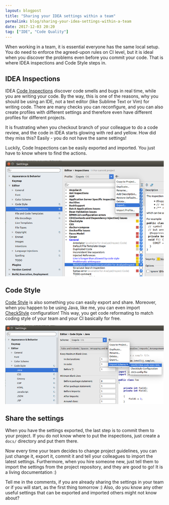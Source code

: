 ```yaml
---
layout: blogpost
title: "Sharing your IDEA settings within a team"
permalink: blog/sharing-your-idea-settings-within-a-team
date: 2017-12-03 20:20
tag: ["IDE", "Code Quality"]
---
```


When working in a team, it is essential everyone has the same local setup. You do need to enforce the agreed-upon rules on CI level, but it is ideal when you discover the problems even before you commit your code. That is where IDEA inspections and Code Style steps in.

<!--more-->
## IDEA Inspections

IDEA [Code Inspections](https://www.jetbrains.com/help/idea/code-inspection.html) discover code smells and bugs in real time, while you are writing your code. By the way, this is one of the reasons, why you should be using an IDE, not a text editor (like Sublime Text or Vim) for writing code.  There are many checks you can reconfigure, and you can also create profiles with different settings and therefore even have different profiles for different projects.

It is frustrating when you checkout branch of your colleague to do a code review, and the code in IDEA starts glowing with red and yellow. How did they miss this? Easily - you do not have the same settings!

Luckily, Code Inspections can be easily exported and imported. You just have to know where to find the actions.

![git-add-p](/content/intellij-idea-profiles-export.png)

## Code Style

[Code Style](https://www.jetbrains.com/help/idea/configuring-code-style.html) is also something you can easily export and share. Moreover, when you happen to be using Java, like me, you can even import [CheckStyle](https://github.com/checkstyle/checkstyle#readme) configuration! This way, you get code reformating to match coding style of your team and your CI basically for free.

![git-add-p](/content/intellij-idea-code-style-import.png)

## Share the settings

When you have the settings exported, the last step is to commit them to your project. If you do not know where to put the inspections, just create a `docs/` directory and put them there.

Now every time your team decides to change project guidelines, you can just change it, export it, commit it and tell your colleagues to import the latest settings. Furthermore, when you hire someone new, just tell them to import the settings from the project repository, and they are good to go! It is a living documentation :)

Tell me in the comments, if you are already sharing the settings in your team or if you will start, as the first thing tomorrow :) Also, do you know any other useful settings that can be exported and imported others might not know about?
